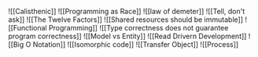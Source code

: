 ![[Calisthenic]]
![[Programming as Race]]
![[law of demeter]]
![[Tell, don't ask]]
![[The Twelve Factors]]
![[Shared resources should be immutable]]
![[Functional Programming]]
![[Type correctness does not guarantee program correctness]]
![[Model vs Entity]]
![[Read Drivern Development]]
![[Big O Notation]]
![[Isomorphic code]]
![[Transfer Object]]
![[Process]]